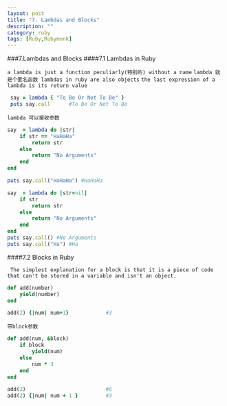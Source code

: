 ```yaml
---
layout: post
title: "7. Lambdas and Blocks"
description: ""
category: ruby
tags: [Ruby,Rubymonk]
---
```



###7.Lambdas and Blocks
####7.1 Lambdas in Ruby

`a lambda is just a function peculiarly(特别的) without a name`
`lambda 就是个匿名函数 lambdas in ruby are also objects`
`the last expression of a lambda is its return value`

```ruby
 say = lambda { "To Be Or Not To Be" }
 puts say.call      #To Be Or Not To Be
```

`lambda 可以接收参数`

```ruby
say  = lambda do |str|
    if str == "HaHaHa"
        return str
    else
        return "No Arguments"
    end
end

puts say.call("HaHaHa") #HaHaHa
```

```ruby
say  = lambda do |str=nil|
    if str
        return str
    else
        return "No Arguments"
    end
end
puts say.call() #No Arguments
puts say.call("Ha") #Ha
```

####7.2 Blocks in Ruby

` The simplest explanation for a block is that it is a piece of code that can't be stored in a variable and isn't an object.`

```ruby
def add(number)
    yield(number)
end

add(2) {|num| num+1}            #3
```

`带block参数`

```ruby
def add(num, &block)
    if block
        yield(num)
    else
        num * 3
    end
end

add(2)                          #6
add(2) {|num| num + 1 }         #3
```

